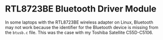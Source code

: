# RTL8723BE Bluetooth Driver Module  
In some laptops with the RTL8723BE wireless adapter on Linux, Bluetooth may not work because the identifier for the Bluetooth device is missing from the `btusb.c` file. This was the case with my Toshiba Satellite C55D-C5106.
